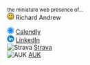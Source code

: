 <small>the miniature web presence of...</small>  
<img src="assets/img/smiley.png" alt="smiley" width="16px" height="16px"> Richard Andrew

<img src="assets/img/calendly.png" alt="Calendly" width="16px" height="16px"> <a href="https://calendly.com/richardandrew/" target="_blank">Calendly</a>  
<img src="assets/img/linkedin.png" alt="LinkedIn" width="16px" height="16px"> <a href="https://www.linkedin.com/in/richardandrew75/" target="_blank">LinkedIn</a>  
<img src="assets/img/strava.ico" alt="Strava" width="16px" height="16px"> <a href="https://www.strava.com/athletes/43333745" target="_blank">Strava</a>  
<img src="assets/img/auk.ico" alt="AUK" width="16px" height="16px"> <a href="https://audax.uk/results?memId=26444" target="_blank">AUK</a>
